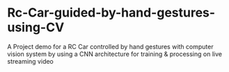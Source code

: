 # Rc-Car-guided-by-hand-gestures-using-CV
A Project demo for a RC Car controlled by hand gestures with computer vision system by using a CNN architecture for training &amp; processing on live streaming video
